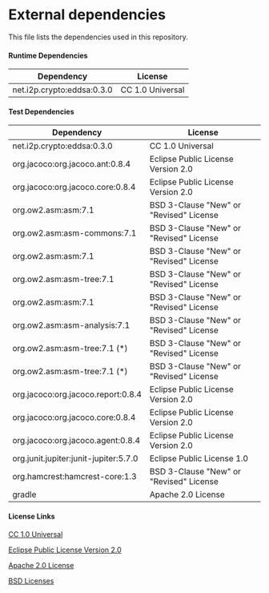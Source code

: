 # External dependencies

This file lists the dependencies used in this repository.

#### Runtime Dependencies

| Dependency                           | License                                 |
|--------------------------------------|-----------------------------------------|
| net.i2p.crypto:eddsa:0.3.0           | CC 1.0 Universal                        |


#### Test Dependencies

| Dependency                            | License                                 |
|---------------------------------------|-----------------------------------------|
| net.i2p.crypto:eddsa:0.3.0            | CC 1.0 Universal                        |
| org.jacoco:org.jacoco.ant:0.8.4       | Eclipse Public License Version 2.0      |
| org.jacoco:org.jacoco.core:0.8.4      | Eclipse Public License Version 2.0      |
| org.ow2.asm:asm:7.1                   | BSD 3-Clause "New" or "Revised" License |
| org.ow2.asm:asm-commons:7.1           | BSD 3-Clause "New" or "Revised" License |
| org.ow2.asm:asm:7.1                   | BSD 3-Clause "New" or "Revised" License |
| org.ow2.asm:asm-tree:7.1              | BSD 3-Clause "New" or "Revised" License |
| org.ow2.asm:asm:7.1                   | BSD 3-Clause "New" or "Revised" License |
| org.ow2.asm:asm-analysis:7.1          | BSD 3-Clause "New" or "Revised" License |
| org.ow2.asm:asm-tree:7.1 (*)          | BSD 3-Clause "New" or "Revised" License |
| org.ow2.asm:asm-tree:7.1 (*)          | BSD 3-Clause "New" or "Revised" License |
| org.jacoco:org.jacoco.report:0.8.4    | Eclipse Public License Version 2.0      |
| org.jacoco:org.jacoco.core:0.8.4      | Eclipse Public License Version 2.0      |
| org.jacoco:org.jacoco.agent:0.8.4     | Eclipse Public License Version 2.0      |
| org.junit.jupiter:junit-jupiter:5.7.0 | Eclipse Public License 1.0              |
| org.hamcrest:hamcrest-core:1.3        | BSD 3-Clause "New" or "Revised" License |
| gradle                                | Apache 2.0 License                      |


#### License Links

[CC 1.0 Universal](https://creativecommons.org/publicdomain/zero/1.0/)

[Eclipse Public License Version 2.0 ](http://www.eclipse.org/legal/epl-v20.html)

[Apache 2.0 License](https://www.apache.org/licenses/LICENSE-2.0.html)

[BSD Licenses](https://en.wikipedia.org/wiki/BSD_licenses)

